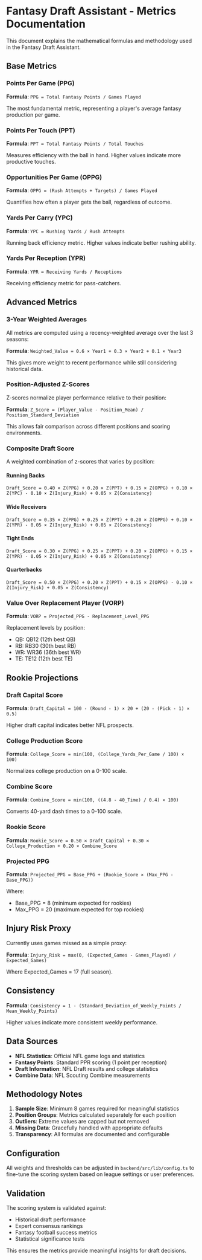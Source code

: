 # Fantasy Draft Assistant - Metrics Documentation

This document explains the mathematical formulas and methodology used in the Fantasy Draft Assistant.

## Base Metrics

### Points Per Game (PPG)
**Formula**: `PPG = Total Fantasy Points / Games Played`

The most fundamental metric, representing a player's average fantasy production per game.

### Points Per Touch (PPT)
**Formula**: `PPT = Total Fantasy Points / Total Touches`

Measures efficiency with the ball in hand. Higher values indicate more productive touches.

### Opportunities Per Game (OPPG)
**Formula**: `OPPG = (Rush Attempts + Targets) / Games Played`

Quantifies how often a player gets the ball, regardless of outcome.

### Yards Per Carry (YPC)
**Formula**: `YPC = Rushing Yards / Rush Attempts`

Running back efficiency metric. Higher values indicate better rushing ability.

### Yards Per Reception (YPR)
**Formula**: `YPR = Receiving Yards / Receptions`

Receiving efficiency metric for pass-catchers.

## Advanced Metrics

### 3-Year Weighted Averages

All metrics are computed using a recency-weighted average over the last 3 seasons:

**Formula**: `Weighted_Value = 0.6 × Year1 + 0.3 × Year2 + 0.1 × Year3`

This gives more weight to recent performance while still considering historical data.

### Position-Adjusted Z-Scores

Z-scores normalize player performance relative to their position:

**Formula**: `Z_Score = (Player_Value - Position_Mean) / Position_Standard_Deviation`

This allows fair comparison across different positions and scoring environments.

### Composite Draft Score

A weighted combination of z-scores that varies by position:

#### Running Backs
```
Draft_Score = 0.40 × Z(PPG) + 0.20 × Z(PPT) + 0.15 × Z(OPPG) + 0.10 × Z(YPC) - 0.10 × Z(Injury_Risk) + 0.05 × Z(Consistency)
```

#### Wide Receivers
```
Draft_Score = 0.35 × Z(PPG) + 0.25 × Z(PPT) + 0.20 × Z(OPPG) + 0.10 × Z(YPR) - 0.05 × Z(Injury_Risk) + 0.05 × Z(Consistency)
```

#### Tight Ends
```
Draft_Score = 0.30 × Z(PPG) + 0.25 × Z(PPT) + 0.20 × Z(OPPG) + 0.15 × Z(YPR) - 0.05 × Z(Injury_Risk) + 0.05 × Z(Consistency)
```

#### Quarterbacks
```
Draft_Score = 0.50 × Z(PPG) + 0.20 × Z(PPT) + 0.15 × Z(OPPG) - 0.10 × Z(Injury_Risk) + 0.05 × Z(Consistency)
```

### Value Over Replacement Player (VORP)

**Formula**: `VORP = Projected_PPG - Replacement_Level_PPG`

Replacement levels by position:
- QB: QB12 (12th best QB)
- RB: RB30 (30th best RB)
- WR: WR36 (36th best WR)
- TE: TE12 (12th best TE)

## Rookie Projections

### Draft Capital Score
**Formula**: `Draft_Capital = 100 - (Round - 1) × 20 + (20 - (Pick - 1) × 0.5)`

Higher draft capital indicates better NFL prospects.

### College Production Score
**Formula**: `College_Score = min(100, (College_Yards_Per_Game / 100) × 100)`

Normalizes college production on a 0-100 scale.

### Combine Score
**Formula**: `Combine_Score = min(100, ((4.8 - 40_Time) / 0.4) × 100)`

Converts 40-yard dash times to a 0-100 scale.

### Rookie Score
**Formula**: `Rookie_Score = 0.50 × Draft_Capital + 0.30 × College_Production + 0.20 × Combine_Score`

### Projected PPG
**Formula**: `Projected_PPG = Base_PPG + (Rookie_Score × (Max_PPG - Base_PPG))`

Where:
- Base_PPG = 8 (minimum expected for rookies)
- Max_PPG = 20 (maximum expected for top rookies)

## Injury Risk Proxy

Currently uses games missed as a simple proxy:

**Formula**: `Injury_Risk = max(0, (Expected_Games - Games_Played) / Expected_Games)`

Where Expected_Games = 17 (full season).

## Consistency

**Formula**: `Consistency = 1 - (Standard_Deviation_of_Weekly_Points / Mean_Weekly_Points)`

Higher values indicate more consistent weekly performance.

## Data Sources

- **NFL Statistics**: Official NFL game logs and statistics
- **Fantasy Points**: Standard PPR scoring (1 point per reception)
- **Draft Information**: NFL Draft results and college statistics
- **Combine Data**: NFL Scouting Combine measurements

## Methodology Notes

1. **Sample Size**: Minimum 8 games required for meaningful statistics
2. **Position Groups**: Metrics calculated separately for each position
3. **Outliers**: Extreme values are capped but not removed
4. **Missing Data**: Gracefully handled with appropriate defaults
5. **Transparency**: All formulas are documented and configurable

## Configuration

All weights and thresholds can be adjusted in `backend/src/lib/config.ts` to fine-tune the scoring system based on league settings or user preferences.

## Validation

The scoring system is validated against:
- Historical draft performance
- Expert consensus rankings
- Fantasy football success metrics
- Statistical significance tests

This ensures the metrics provide meaningful insights for draft decisions.
